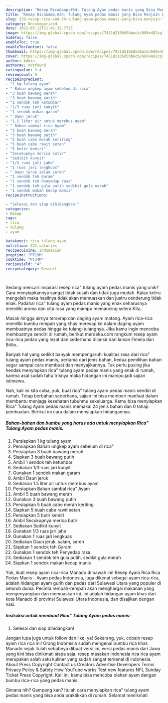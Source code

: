 ```yaml
---
description: "Resep Rica&amp;#34; Tulang Ayam pedas manis yang Bisa Manjain Lidah"
title: "Resep Rica&amp;#34; Tulang Ayam pedas manis yang Bisa Manjain Lidah"
slug: 229-resep-rica-and-34-tulang-ayam-pedas-manis-yang-bisa-manjain-lidah
category: Uncategorized
date: 2022-05-12T21:42:32.772Z
image: https://img-global.cpcdn.com/recipes/7451d2105d5bbacb/680x482cq70/rica-tulang-ayam-pedas-manis-foto-resep-utama.jpg
hideToc: false
enableToc: true
enableTocContent: false
thumbnail: https://img-global.cpcdn.com/recipes/7451d2105d5bbacb/680x482cq70/rica-tulang-ayam-pedas-manis-foto-resep-utama.jpg
cover: https://img-global.cpcdn.com/recipes/7451d2105d5bbacb/680x482cq70/rica-tulang-ayam-pedas-manis-foto-resep-utama.jpg
author: Admin
authorAv: notfound
ratingvalue: 3.4
reviewcount: 9
recipeingredient:
- "1 kg tulang ayam"
- " Bahan ungkep ayam sebelum di rica"
- "3 buah bawang merah"
- "3 buah bawang putih"
- "1 sendok teh ketumbar"
- "1/3 ruas jari kunyit"
- "1 sendok makan garam"
- " Daun jeruk"
- "1.5 liter air untuk merebus ayam"
- " Bahan sambal rica Ayam"
- "5 buah bawang merah"
- "3 buah bawang putih"
- "5 buah cabe merah keriting"
- "5 buah cabe rawit setan"
- "5 butir kemiri"
- "Secukupnya merica butir"
- "Sedikit kunyit"
- "1/3 ruas jari jahe"
- "1 ruas jari lengkuas"
- " Daun jeruk salam sereh"
- "1 sendok teh Garam"
- "1 sendok teh Penyedap rasa"
- "1 sendok teh gula putih sedikit gula merah"
- "1 sendok makan kecap manis"
recipeinstructions:

- "Selesai dan siap dihidangkan!"
categories:
- Resep
tags:
- rica
- tulang
- ayam

katakunci: rica tulang ayam 
nutrition: 222 calories
recipecuisine: Indonesian
preptime: "PT19M"
cooktime: "PT34M"
recipeyield: "4"
recipecategory: Dessert

---
```





Sedang mencari inspirasi resep rica&#34; tulang ayam pedas manis yang unik? Cara menyiapkannya sangat tidak susah dan tidak juga mudah. Kalau keliru mengolah maka hasilnya tidak akan memuaskan dan justru cenderung tidak enak. Padahal rica&#34; tulang ayam pedas manis yang enak seharusnya memiliki aroma dan cita rasa yang mampu memancing selera Kita.





Masak hingga airnya terserap dan daging ayam matang. Ayam rica-rica memiliki bumbu rempah yang khas meresap ke dalam daging ayam membuatnya pedas hingga ke tulang-tulangnya. Jika kamu ingin mencoba membuatnya sendiri di rumah, berikut merdeka.com rangkum resep ayam rica-rica pedas yang lezat dan sederhana dilansir dari laman Fimela dan Brilio..

Banyak hal yang sedikit banyak mempengaruhi kualitas rasa dari rica&#34; tulang ayam pedas manis, pertama dari jenis bahan, kedua pemilihan bahan segar sampai cara membuat dan menyajikannya. Tak perlu pusing jika hendak menyiapkan rica&#34; tulang ayam pedas manis yang enak di rumah, karena asal sudah tahu triknya maka hidangan ini mampu jadi sajian istimewa.






Nah, kali ini kita coba, yuk, buat rica&#34; tulang ayam pedas manis sendiri di rumah. Tetap berbahan sederhana, sajian ini bisa memberi manfaat dalam membantu menjaga kesehatan tubuhmu sekeluarga. Kamu bisa menyiapkan Rica&#34; Tulang Ayam pedas manis memakai 24 jenis bahan dan 0 tahap pembuatan. Berikut ini cara dalam menyiapkan hidangannya.

<!--inarticleads1-->

##### Bahan-bahan dan bumbu yang harus ada untuk menyiapkan Rica&#34; Tulang Ayam pedas manis:

1. Persiapkan 1 kg tulang ayam
1. Persiapkan  Bahan ungkep ayam sebelum di rica&#34;
1. Persiapkan 3 buah bawang merah
1. Siapkan 3 buah bawang putih
1. Ambil 1 sendok teh ketumbar
1. Sediakan 1/3 ruas jari kunyit
1. Gunakan 1 sendok makan garam
1. Ambil  Daun jeruk
1. Sediakan 1.5 liter air untuk merebus ayam
1. Persiapkan  Bahan sambal rica&#34; Ayam
1. Ambil 5 buah bawang merah
1. Gunakan 3 buah bawang putih
1. Persiapkan 5 buah cabe merah keriting
1. Siapkan 5 buah cabe rawit setan
1. Persiapkan 5 butir kemiri
1. Ambil Secukupnya merica butir
1. Sediakan Sedikit kunyit
1. Gunakan 1/3 ruas jari jahe
1. Gunakan 1 ruas jari lengkuas
1. Sediakan  Daun jeruk, salam, sereh
1. Siapkan 1 sendok teh Garam
1. Gunakan 1 sendok teh Penyedap rasa
1. Sediakan 1 sendok teh gula putih, sedikit gula merah
1. Siapkan 1 sendok makan kecap manis


Yuk, ikuti resep ayam rica-rica Manado di bawah ini! Resep Ayam Rica Rica Pedas Manis - Ayam pedas Indonesia, juga dikenal sebagai ayam rica-rica, adalah hidangan ayam gurih dan pedas dari Sulawesi Utara yang populer di seluruh dunia. Pecinta rempah-rempah akan menghargai makanan yang mengenyangkan dan memuaskan ini. Ini adalah hidangan ayam khas dari kota Manado di provinsi Sulawesi Utara Indonesia, dan disajikan dengan nasi. 

<!--inarticleads2-->

##### Instruksi untuk membuat Rica&#34; Tulang Ayam pedas manis:


1. Selesai dan siap dihidangkan!

Jangan lupa juga untuk follow dan like, ya! Sekarang, yuk, cobain resep ayam rica rica ini! Orang Indonesia sudah mengenai bumbu rica khas Manado sejak itulah sebabnya dibuat versi ini, versi pedas manis dari Jawa yang kini bisa dinikmati siapa saja. resep masakan Indonesia rica rica ayam merupakan salah satu kuliner yang sudah sangat terkenal di indonesia. About Press Copyright Contact us Creators Advertise Developers Terms Privacy Policy &amp; Safety How YouTube works Test new features NFL Sunday Ticket Press Copyright. Kali ini, kamu bisa mencoba olahan ayam dengan bumbu rica-rica yang pedas manis. 

Gimana nih? Gampang kan? Itulah cara menyiapkan rica&#34; tulang ayam pedas manis yang bisa anda praktikkan di rumah. Selamat menikmati
